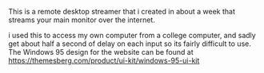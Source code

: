 This is a remote desktop streamer that i created in about a week that streams your main monitor over the internet. 

i used this to access my own computer from a college computer, and sadly get about half a second of delay on each input so its fairly difficult to use.
The Windows 95 design for the website can be found at https://themesberg.com/product/ui-kit/windows-95-ui-kit

